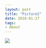 ```yaml
---
layout: post
title: "Picture2"
date: 2018-01-27
tags: 
- About
---
```



<div class="polaroid">
  <img src="http://www.aniket.co.uk/b/MWA/ma2.jpg">
</div>